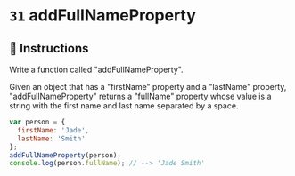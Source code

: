 # `31` addFullNameProperty

## 📝 Instructions

Write a function called "addFullNameProperty".

Given an object that has a "firstName" property and a "lastName" property, "addFullNameProperty" returns a "fullName" property whose value is a string with the first name and last name separated by a space.

```Javascript
var person = {
  firstName: 'Jade',
  lastName: 'Smith'
};
addFullNameProperty(person);
console.log(person.fullName); // --> 'Jade Smith'
```